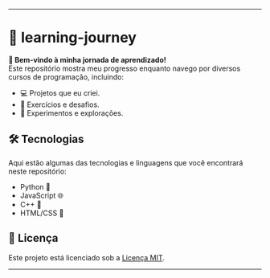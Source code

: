 ______________________________________________________________________________________________________

# 🌱 learning-journey

**🚀 Bem-vindo à minha jornada de aprendizado!**  
Este repositório mostra meu progresso enquanto navego por diversos cursos de programação, incluindo:

- 💻 Projetos que eu criei.  
- 📝 Exercícios e desafios.  
- 🔬 Experimentos e explorações.  

## 🛠️ Tecnologias  
Aqui estão algumas das tecnologias e linguagens que você encontrará neste repositório:  
- Python 🐍  
- JavaScript 🌐  
- C++ 💾  
- HTML/CSS 🎨  

## 📜 Licença  
Este projeto está licenciado sob a [Licença MIT](LICENSE).
______________________________________________________________________________________________________
